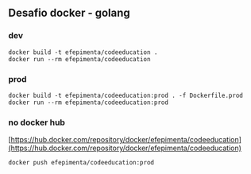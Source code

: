 ## Desafio docker - golang

### dev
```
docker build -t efepimenta/codeeducation .
docker run --rm efepimenta/codeeducation
```

### prod
```
docker build -t efepimenta/codeeducation:prod . -f Dockerfile.prod
docker run --rm efepimenta/codeeducation:prod
```

### no docker hub
[https://hub.docker.com/repository/docker/efepimenta/codeeducation](https://hub.docker.com/repository/docker/efepimenta/codeeducation)

```
docker push efepimenta/codeeducation:prod
```